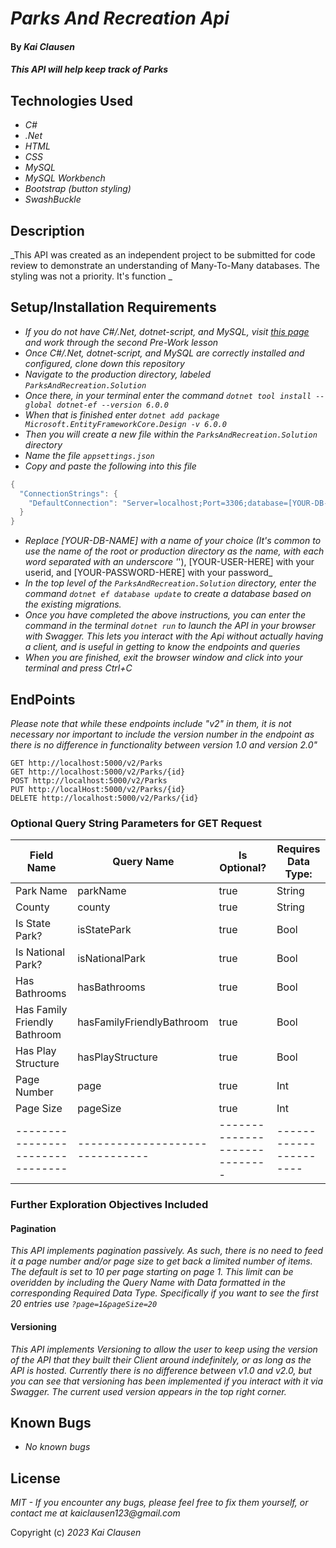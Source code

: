 # _Parks And Recreation Api_

#### By _**Kai Clausen**_

#### _This API will help keep track of Parks_

## Technologies Used

* _C#_
* _.Net_
* _HTML_
* _CSS_
* _MySQL_
* _MySQL Workbench_
* _Bootstrap (button styling)_
* _SwashBuckle_

## Description

_This API was created as an independent project to be submitted for code review to demonstrate an understanding of Many-To-Many databases. The styling was not a priority. It's function _

## Setup/Installation Requirements

* _If you do not have C#/.Net, dotnet-script, and MySQL, visit [this page](https://www.learnhowtoprogram.com/c-and-net) and work through the second Pre-Work lesson_
* _Once C#/.Net, dotnet-script, and MySQL are correctly installed and configured, clone down this repository_
* _Navigate to the production directory, labeled ```ParksAndRecreation.Solution```_
* _Once there, in your terminal enter the command ```dotnet tool install --global dotnet-ef --version 6.0.0```_
* _When that is finished enter ```dotnet add package Microsoft.EntityFrameworkCore.Design -v 6.0.0```_
* _Then you will create a new file within the ```ParksAndRecreation.Solution``` directory_
* _Name the file ```appsettings.json```_
* _Copy and paste the following into this file_

```cs
{
  "ConnectionStrings": {
    "DefaultConnection": "Server=localhost;Port=3306;database=[YOUR-DB-NAME];uid=[YOUR-USER-HERE];pwd=[YOUR-PASSWORD-HERE];"
  }
}
```

* _Replace [YOUR-DB-NAME] with a name of your choice (It's common to use the name of the root or production directory as the name, with each word separated with an underscore '_'), [YOUR-USER-HERE] with your userid, and [YOUR-PASSWORD-HERE] with your password_
* _In the top level of the ```ParksAndRecreation.Solution``` directory, enter the command ```dotnet ef database update``` to create a database based on the existing migrations._
* _Once you have completed the above instructions, you can enter the command in the terminal ```dotnet run``` to launch the API in your browser with Swagger. This lets you interact with the Api without actually having a client, and is useful in getting to know the endpoints and queries_
* _When you are finished, exit the browser window and click into your terminal and press Ctrl+C_

## EndPoints

_Please note that while these endpoints include "v2" in them, it is not necessary nor important to include the version number in the endpoint as there is no difference in functionality between version 1.0 and version 2.0"_
```
GET http://localhost:5000/v2/Parks
GET http://localhost:5000/v2/Parks/{id}
POST http://localhost:5000/v2/Parks
PUT http://localHost:5000/v2/Parks/{id}
DELETE http://localhost:5000/v2/Parks/{id}
```

### Optional Query String Parameters for GET Request

|Field Name                      |Query Name                     | Is Optional?                |Requires Data Type:   |
|--------------------------------|-------------------------------|-----------------------------|----------------------|
|Park Name                       |parkName                       |true                         |String                |
|County                          |county                         |true                         |String                |
|Is State Park?                  |isStatePark                    |true                         |Bool                  |
|Is National Park?               |isNationalPark                 |true                         |Bool                  |
|Has Bathrooms                   |hasBathrooms                   |true                         |Bool                  |
|Has Family Friendly Bathroom    |hasFamilyFriendlyBathroom      |true                         |Bool                  |
|Has Play Structure              |hasPlayStructure               |true                         |Bool                  |
|Page Number                     |page                           |true                         |Int                   |
|Page Size                       |pageSize                       |true                         |Int                   |
|--------------------------------|-------------------------------|-----------------------------|----------------------|

### Further Exploration Objectives Included

#### Pagination

_This API implements pagination passively. As such, there is no need to feed it a page number and/or page size to get back a limited number of items. The default is set to 10 per page starting on page 1. This limit can be overidden by including the Query Name with Data formatted in the corresponding Required Data Type. Specifically if you want to see the first 20 entries use ```?page=1&pageSize=20```_

#### Versioning

_This API implements Versioning to allow the user to keep using the version of the API that they built their Client around indefinitely, or as long as the API is hosted. Currently there is no difference between v1.0 and v2.0, but you can see that versioning has been implemented if you interact with it via Swagger. The current used version appears in the top right corner._

## Known Bugs

* _No known bugs_

## License

_MIT - If you encounter any bugs, please feel free to fix them yourself, or contact me at kaiclausen123@gmail.com_

Copyright (c) _2023_ _Kai Clausen_